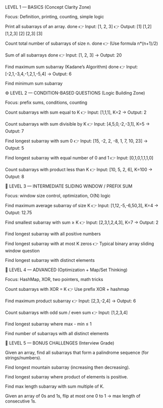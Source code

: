 LEVEL 1 — BASICS (Concept Clarity Zone)

Focus: Definition, printing, counting, simple logic

Print all subarrays of an array.  done
👉 Input: [1, 2, 3]
👉 Output: [1] [1,2] [1,2,3] [2] [2,3] [3]
 
Count total number of subarrays of size n.  done
👉 (Use formula n*(n+1)/2)

Sum of all subarrays  done
👉 Input: [1, 2, 3] → Output: 20

Find maximum sum subarray (Kadane’s Algorithm) done
👉 Input: [-2,1,-3,4,-1,2,1,-5,4] → Output: 6  

Find minimum sum subarray

⚙️ LEVEL 2 — CONDITION-BASED QUESTIONS (Logic Building Zone) 

Focus: prefix sums, conditions, counting

Count subarrays with sum equal to K
👉 Input: [1,1,1], K=2 → Output: 2

Count subarrays with sum divisible by K
👉 Input: [4,5,0,-2,-3,1], K=5 → Output: 7

Find longest subarray with sum 0
👉 Input: [15, -2, 2, -8, 1, 7, 10, 23] → Output: 5

Find longest subarray with equal number of 0 and 1
👉 Input: [0,1,0,1,1,1,0]

Count subarrays with product less than K
👉 Input: [10, 5, 2, 6], K=100 → Output: 8

🚀 LEVEL 3 — INTERMEDIATE SLIDING WINDOW / PREFIX SUM

Focus: window size control, optimization, O(N) logic

Find maximum average subarray of size K
👉 Input: [1,12,-5,-6,50,3], K=4 → Output: 12.75

Find smallest subarray with sum ≥ K
👉 Input: [2,3,1,2,4,3], K=7 → Output: 2

Find longest subarray with all positive numbers

Find longest subarray with at most K zeros
👉 Typical binary array sliding window question

Find longest subarray with distinct elements

🧠 LEVEL 4 — ADVANCED (Optimization + Map/Set Thinking)

Focus: HashMap, XOR, two pointers, math tricks

Count subarrays with XOR = K
👉 Use prefix XOR + hashmap

Find maximum product subarray
👉 Input: [2,3,-2,4] → Output: 6

Count subarrays with odd sum / even sum
👉 Input: [1,2,3,4]

Find longest subarray where max - min ≤ 1

Find number of subarrays with all distinct elements

🧮 LEVEL 5 — BONUS CHALLENGES (Interview Grade)

Given an array, find all subarrays that form a palindrome sequence (for strings/numbers).

Find longest mountain subarray (increasing then decreasing).

Find longest subarray where product of elements is positive.

Find max length subarray with sum multiple of K.

Given an array of 0s and 1s, flip at most one 0 to 1 → max length of consecutive 1s.